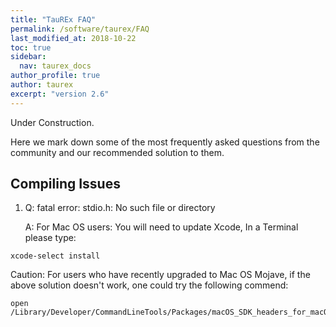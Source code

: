 ```yaml
---
title: "TauREx FAQ"
permalink: /software/taurex/FAQ
last_modified_at: 2018-10-22
toc: true
sidebar:
  nav: taurex_docs
author_profile: true
author: taurex
excerpt: "version 2.6"
---
```


Under Construction.

Here we mark down some of the most frequently asked questions from the community and our recommended solution to them.

## Compiling Issues

1. Q: fatal error: stdio.h: No such file or directory

   A: For Mac OS users: You will need to update Xcode, In a Terminal please type:
```
xcode-select install
```

Caution: For users who have recently upgraded to Mac OS Mojave, if the above solution doesn't work, one could try the following commend:

```
open /Library/Developer/CommandLineTools/Packages/macOS_SDK_headers_for_macOS_10.14.pkg
```